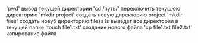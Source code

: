 'pwd' вывод текущей директории
'cd /путь/' переключить текущюю директорию
'mkdir project' создать новую директорию project
'mkdir files' создать новуб директорию filess
ls выведет все директории в текущей папке
'touch file1.txt' создание нового файла
'cp file1.txt file2.txt' копирование файла


